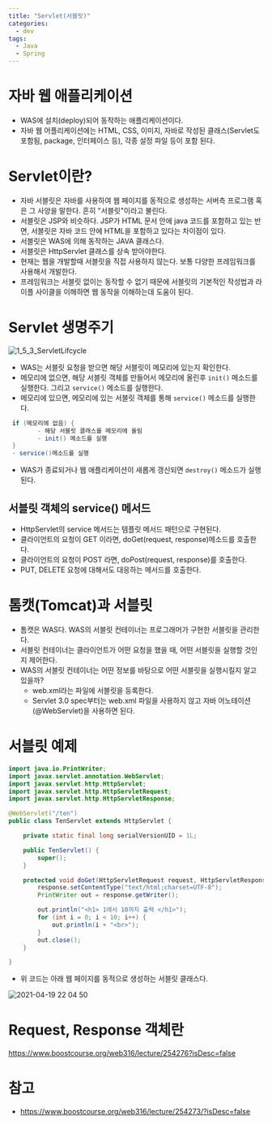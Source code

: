 ```yaml
---
title: "Servlet(서블릿)"
categories:
  - dev
tags:
  - Java
  - Spring
---
```


# 자바 웹 애플리케이션

- WAS에 설치(deploy)되어 동작하는 애플리케이션이다.
- 자바 웹 어플리케이션에는 HTML, CSS, 이미지, 자바로 작성된 클래스(Servlet도 포함됨, package, 인터페이스 등), 각종 설정 파일 등이 포함 된다.

# Servlet이란?

- 자바 서블릿은 자바를 사용하여 웹 페이지를 동적으로 생성하는 서버측 프로그램 혹은 그 사양을 말한다. 흔히 "서블릿"이라고 불린다. 
- 서블릿은 JSP와 비슷하다. JSP가 HTML 문서 안에 java 코드를 포함하고 있는 반면, 서블릿은 자바 코드 안에 HTML을 포함하고 있다는 차이점이 있다.
- 서블릿은 WAS에 의해 동작하는 JAVA 클래스다.
- 서블릿은 HttpServlet 클래스를 상속 받아야한다.
- 현재는 웹을 개발할때 서블릿을 직접 사용하지 않는다. 보통 다양한 프레임워크를 사용해서 개발한다.
- 프레임워크는 서블릿 없이는 동작할 수 없기 때문에 서블릿의 기본적인 작성법과 라이플 사이클을 이해하면 웹 동작을 이해하는데 도움이 된다. 

# Servlet 생명주기

![1_5_3_ServletLifcycle](https://user-images.githubusercontent.com/37281119/115241849-3d279700-a15c-11eb-999c-309ed7e90275.PNG)

- WAS는 서블릿 요청을 받으면 해당 서블릿이 메모리에 있는지 확인한다.
- 메모리에 없으면, 해당 서블릿 객체를 만들어서 메모리에 올린후 `init()` 메소드를 실행한다. 그리고 `service()` 메소드를 실행한다.
- 메모리에 있으면, 메모리에 있는 서블릿 객체를 통해 `service()` 메소드를 실행한다.

```java
 if (메모리에 없음) {
 		- 해당 서블릿 클래스를 메모리에 올림
 		- init() 메소드를 실행
 }
 - service()메소드를 실행
```

- WAS가 종료되거나 웹 애플리케이션이 새롭게 갱신되면 `destroy()` 메소드가 실행된다.

## 서블릿 객체의 service() 메서드

- HttpServlet의 service 메서드는 템플릿 메서드 패턴으로 구현된다.
- 클라이언트의 요청이 GET 이라면, doGet(request, response)메소드를 호출한다.
- 클라이언트의 요청이 POST 라면,  doPost(request, response)를 호출한다.
- PUT, DELETE 요청에 대해서도 대응하는 메서드를 호출한다. 

# 톰캣(Tomcat)과 서블릿

- 톰캣은 WAS다. WAS의 서블릿 컨테이너는 프로그래머가 구현한 서블릿을 관리한다. 
- 서블릿 컨테이너는 클라이언트가 어떤 요청을 했을 때, 어떤 서블릿을 실행할 것인지 제어한다.
- WAS의 서블릿 컨테이너는 어떤 정보를 바탕으로 어떤 서블릿을 실행시킬지 알고 있을까?
  - web.xml라는 파일에 서블릿을 등록한다.
  - Servlet 3.0 spec부터는 web.xml 파일을 사용하지 않고 자바 어노테이션(@WebServlet)을 사용하면 된다. 

# 서블릿 예제 

```java
import java.io.PrintWriter;
import javax.servlet.annotation.WebServlet;
import javax.servlet.http.HttpServlet;
import javax.servlet.http.HttpServletRequest;
import javax.servlet.http.HttpServletResponse;

@WebServlet("/ten")
public class TenServlet extends HttpServlet {

    private static final long serialVersionUID = 1L;

    public TenServlet() {
        super();
    }

    protected void doGet(HttpServletRequest request, HttpServletResponse response) {
        response.setContentType("text/html;charset=UTF-8");
        PrintWriter out = response.getWriter();

        out.println("<h1> 1에서 10까지 출력 </h1>");
        for (int i = 0; i < 10; i++) {
            out.println(i + "<br>");
        }
        out.close();
    }

}
```

- 위 코드는 아래 웹 페이지를 동적으로 생성하는 서블릿 클래스다. 

![2021-04-19 22 04 50](https://user-images.githubusercontent.com/37281119/115240985-45330700-a15b-11eb-9290-5c5ae679cb8b.jpg)

# Request, Response 객체란

https://www.boostcourse.org/web316/lecture/254276?isDesc=false

# 참고 

- https://www.boostcourse.org/web316/lecture/254273/?isDesc=false
